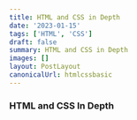 ```yaml
---
title: HTML and CSS in Depth
date: '2023-01-15'
tags: ['HTML', 'CSS']
draft: false
summary: HTML and CSS in Depth
images: []
layout: PostLayout
canonicalUrl: htmlcssbasic
---
```


### HTML and CSS In Depth
